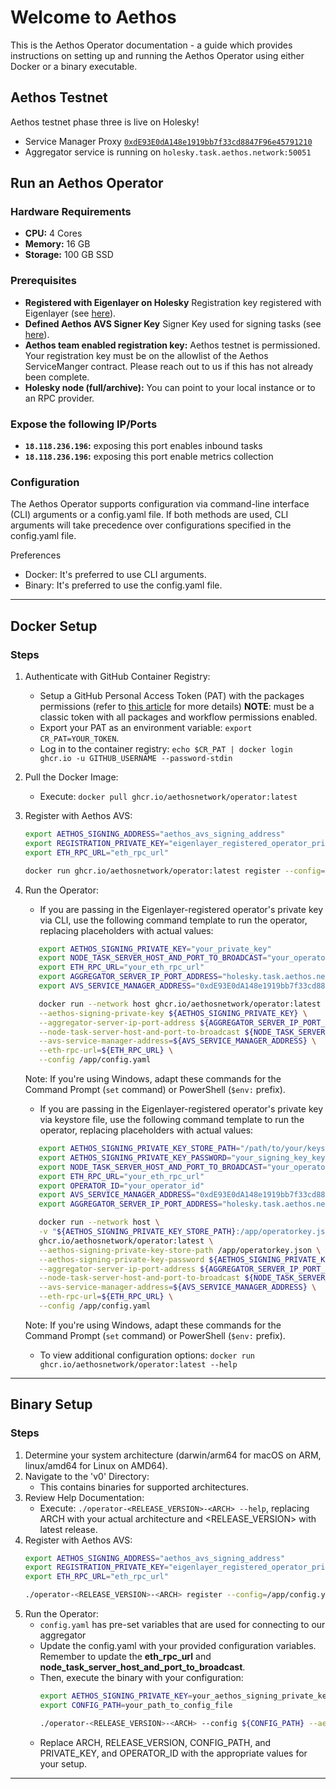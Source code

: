 # Welcome to Aethos
This is the Aethos Operator documentation - a guide which provides instructions on setting up and running the Aethos Operator using either Docker or a binary executable.

## Aethos Testnet
Aethos testnet phase three is live on Holesky!
- Service Manager Proxy [```0xdE93E0dA148e1919bb7f33cd8847F96e45791210```](https://holesky.etherscan.io/address/0xdE93E0dA148e1919bb7f33cd8847F96e45791210)
- Aggregator service is running on ```holesky.task.aethos.network:50051```

## Run an Aethos Operator

### Hardware Requirements
* **CPU:** 4 Cores
* **Memory:** 16 GB
* **Storage:** 100 GB SSD

### Prerequisites
* **Registered with Eigenlayer on Holesky** Registration key registered with Eigenlayer (see [here](https://docs.eigenlayer.xyz/eigenlayer/operator-guides/operator-installation)).
* **Defined Aethos AVS Signer Key** Signer Key used for signing tasks (see [here](https://docs.eigenlayer.xyz/eigenlayer/operator-guides/key-management/intro#eigenlayer)).
* **Aethos team enabled registration key:** Aethos testnet is permissioned. Your registration key must be on the allowlist of the Aethos ServiceManger contract. Please reach out to us if this has not already been complete.
* **Holesky node (full/archive):** You can point to your local instance or to an RPC provider.

### Expose the following IP/Ports
* **`18.118.236.196`:** exposing this port enables inbound tasks
* **`18.118.236.196`:** exposing this port enable metrics collection

### Configuration
The Aethos Operator supports configuration via command-line interface (CLI) arguments or a config.yaml file.
If both methods are used, CLI arguments will take precedence over configurations specified in the config.yaml file.

Preferences
* Docker: It's preferred to use CLI arguments.
* Binary: It's preferred to use the config.yaml file.

---
## Docker Setup
### Steps
1. Authenticate with GitHub Container Registry:
   * Setup a GitHub Personal Access Token (PAT) with the packages permissions (refer to [this article](https://docs.github.com/en/packages/working-with-a-github-packages-registry/working-with-the-container-registry) for more details) **NOTE**: must be a classic token with all packages and workflow permissions enabled.
   * Export your PAT as an environment variable: `export CR_PAT=YOUR_TOKEN`.
   * Log in to the container registry: `echo $CR_PAT | docker login ghcr.io -u GITHUB_USERNAME --password-stdin`
2. Pull the Docker Image:
   * Execute: `docker pull ghcr.io/aethosnetwork/operator:latest`
3. Register with Aethos AVS:
   ```sh 
   export AETHOS_SIGNING_ADDRESS="aethos_avs_signing_address"
   export REGISTRATION_PRIVATE_KEY="eigenlayer_registered_operator_private_key"
   export ETH_RPC_URL="eth_rpc_url"

   docker run ghcr.io/aethosnetwork/operator:latest register --config=/app/config.yaml --aethos-signing-address=${AETHOS_SIGNING_ADDRESS} --registration-private-key=${REGISTRATION_PRIVATE_KEY} --eth-rpc-url=${ETH_RPC_URL}
   ```
4. Run the Operator:
   * If you are passing in the Eigenlayer-registered operator's private key via CLI, use the following command template to run the operator, replacing placeholders with actual values:
   ```sh 
      export AETHOS_SIGNING_PRIVATE_KEY="your_private_key"
      export NODE_TASK_SERVER_HOST_AND_PORT_TO_BROADCAST="your_operator_ip_addr_and_tasks_port"
      export ETH_RPC_URL="your_eth_rpc_url"
      export AGGREGATOR_SERVER_IP_PORT_ADDRESS="holesky.task.aethos.network:50051"
      export AVS_SERVICE_MANAGER_ADDRESS="0xdE93E0dA148e1919bb7f33cd8847F96e45791210"
   
      docker run --network host ghcr.io/aethosnetwork/operator:latest \
      --aethos-signing-private-key ${AETHOS_SIGNING_PRIVATE_KEY} \
      --aggregator-server-ip-port-address ${AGGREGATOR_SERVER_IP_PORT_ADDRESS} \
      --node-task-server-host-and-port-to-broadcast ${NODE_TASK_SERVER_HOST_AND_PORT_TO_BROADCAST} \
      --avs-service-manager-address=${AVS_SERVICE_MANAGER_ADDRESS} \
      --eth-rpc-url=${ETH_RPC_URL} \
      --config /app/config.yaml

    ```
   Note: If you're using Windows, adapt these commands for the Command Prompt (`set` command) or PowerShell (`$env:` prefix).

   * If you are passing in the Eigenlayer-registered operator's private key via keystore file, use the following command template to run the operator, replacing placeholders with actual values:
   ```sh
      export AETHOS_SIGNING_PRIVATE_KEY_STORE_PATH="/path/to/your/keystore/ecdsa_file.json"
      export AETHOS_SIGNING_PRIVATE_KEY_PASSWORD="your_signing_key_keystore_password"
      export NODE_TASK_SERVER_HOST_AND_PORT_TO_BROADCAST="your_operator_ip_addr_and_tasks_port"
      export ETH_RPC_URL="your_eth_rpc_url"
      export OPERATOR_ID="your_operator_id"
      export AVS_SERVICE_MANAGER_ADDRESS="0xdE93E0dA148e1919bb7f33cd8847F96e45791210"
      export AGGREGATOR_SERVER_IP_PORT_ADDRESS="holesky.task.aethos.network:50051"
   
      docker run --network host \
      -v "${AETHOS_SIGNING_PRIVATE_KEY_STORE_PATH}:/app/operatorkey.json" \
      ghcr.io/aethosnetwork/operator:latest \
      --aethos-signing-private-key-store-path /app/operatorkey.json \
      --aethos-signing-private-key-password ${AETHOS_SIGNING_PRIVATE_KEY_PASSWORD} \
      --aggregator-server-ip-port-address ${AGGREGATOR_SERVER_IP_PORT_ADDRESS} \
      --node-task-server-host-and-port-to-broadcast ${NODE_TASK_SERVER_HOST_AND_PORT_TO_BROADCAST} \
      --avs-service-manager-address=${AVS_SERVICE_MANAGER_ADDRESS} \
      --eth-rpc-url=${ETH_RPC_URL} \
      --config /app/config.yaml
   ```
   Note: If you're using Windows, adapt these commands for the Command Prompt (`set` command) or PowerShell (`$env:` prefix).

   * To view additional configuration options: `docker run ghcr.io/aethosnetwork/operator:latest --help`

---

## Binary Setup

### Steps
1. Determine your system architecture (darwin/arm64 for macOS on ARM, linux/amd64 for Linux on AMD64).
2. Navigate to the 'v0' Directory:
   * This contains binaries for supported architectures.
3. Review Help Documentation:
   * Execute: `./operator-<RELEASE_VERSION>-<ARCH> --help`, replacing ARCH with your actual architecture and <RELEASE_VERSION> with latest release.
4. Register with Aethos AVS:
   ```sh 
   export AETHOS_SIGNING_ADDRESS="aethos_avs_signing_address"
   export REGISTRATION_PRIVATE_KEY="eigenlayer_registered_operator_private_key"
   export ETH_RPC_URL="eth_rpc_url"

   ./operator-<RELEASE_VERSION>-<ARCH> register --config=/app/config.yaml --aethos-signing-address=${AETHOS_SIGNING_ADDRESS} --registration-private-key=${REGISTRATION_PRIVATE_KEY} --eth-rpc-url=${ETH_RPC_URL}
   ```
5. Run the Operator:
   * ```config.yaml``` has pre-set variables that are used for connecting to our aggregator
   * Update the config.yaml with your provided configuration variables. Remember to update the **eth_rpc_url** and **node_task_server_host_and_port_to_broadcast**.
   * Then, execute the binary with your configuration:
      ```sh
      export AETHOS_SIGNING_PRIVATE_KEY=your_aethos_signing_private_key
      export CONFIG_PATH=your_path_to_config_file
     
      ./operator-<RELEASE_VERSION>-<ARCH> --config ${CONFIG_PATH} --aethos-signing-private-key ${AETHOS_SIGNING_PRIVATE_KEY}
      ```
   * Replace ARCH, RELEASE_VERSION, CONFIG_PATH, and PRIVATE_KEY, and OPERATOR_ID with the appropriate values for your setup.
---